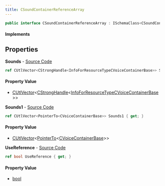 ```yaml
---
title: CSoundContainerReferenceArray
---
```


```csharp
public interface CSoundContainerReferenceArray : ISchemaClass<CSoundContainerReferenceArray>, ISchemaField, ISchemaClass, INativeHandle
```

#### Implements

## Properties

**Sounds** - [Source Code](https://github.com/swiftly-solution/swiftlys2/blob/master/managed/src/SwiftlyS2.Generated/Schemas/Interfaces/CSoundContainerReferenceArray.cs#L18)

```csharp
ref CUtlVector<CStrongHandle<InfoForResourceTypeCVoiceContainerBase>> Sounds { get; }
```

#### Property Value

- [CUtlVector](/docs/api/shared/natives/cutlvector-1)<[CStrongHandle](/docs/api/shared/natives/cstronghandle-1)<[InfoForResourceTypeCVoiceContainerBase](/docs/api/shared/schemadefinitions/infoforresourcetypecvoicecontainerbase)>>

**Sounds1** - [Source Code](https://github.com/swiftly-solution/swiftlys2/blob/master/managed/src/SwiftlyS2.Generated/Schemas/Interfaces/CSoundContainerReferenceArray.cs#L20)

```csharp
ref CUtlVector<PointerTo<CVoiceContainerBase>> Sounds1 { get; }
```

#### Property Value

- [CUtlVector](/docs/api/shared/natives/cutlvector-1)<[PointerTo](/docs/api/shared/natives/pointerto-1)<[CVoiceContainerBase](/docs/api/shared/schemadefinitions/cvoicecontainerbase)>>

**UseReference** - [Source Code](https://github.com/swiftly-solution/swiftlys2/blob/master/managed/src/SwiftlyS2.Generated/Schemas/Interfaces/CSoundContainerReferenceArray.cs#L16)

```csharp
ref bool UseReference { get; }
```

#### Property Value

- [bool](https://learn.microsoft.com/dotnet/api/system.boolean)

